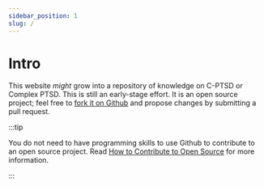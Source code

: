 ```yaml
---
sidebar_position: 1
slug: /
---
```


# Intro

This website _might_ grow into a repository of knowledge on C-PTSD or Complex PTSD. This is still an early-stage effort. It is an open source project; feel free to [fork it on Github](https://github.com/bolsterdigital/cptsdrepo) and propose changes by submitting a pull request.

:::tip

You do not need to have programming skills to use Github to contribute to an open source project. Read [How to Contribute to Open Source](https://opensource.guide/how-to-contribute/) for more information.

:::
